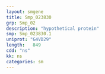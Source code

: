 ```yaml
---
layout: smgene
title: Smp_023830
grp: Smp_02
description: "hypothetical protein"
smp: Smp_023830.1
uniprot: "G4VD29"
length:   849
cdd: "ns"
kk: ns
categories: sm
---
```

